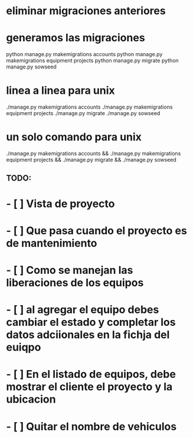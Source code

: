 # eliminar migraciones anteriores

# generamos las migraciones
python manage.py makemigrations accounts
python manage.py makemigrations equipment projects
python manage.py migrate
python manage.py sowseed


# linea a linea para unix
./manage.py makemigrations accounts
./manage.py makemigrations equipment projects
./manage.py migrate
./manage.py sowseed



# un solo comando para unix
./manage.py makemigrations accounts &&
./manage.py makemigrations equipment projects &&
./manage.py migrate &&
./manage.py sowseed 


## TODO:
# - [ ] Vista de proyecto
# - [ ] Que pasa cuando el proyecto es de mantenimiento
# - [ ] Como se manejan las liberaciones de los equipos
# - [ ] al agregar el equipo debes cambiar el estado y completar los datos adciionales en la fichja del euiqpo
# - [ ] En el listado de equipos, debe mostrar el cliente el proyecto y la ubicacion
# - [ ] Quitar el nombre de vehiculos